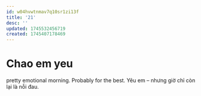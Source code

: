 ```yaml
---
id: w04hvwtnmav7q10sr1zi13f
title: '21'
desc: ''
updated: 1745532456719
created: 1745407178469
---
```

# Chao em yeu

pretty emotional morning. Probably for the best. Yêu em – nhưng giờ chỉ còn lại là nỗi đau.